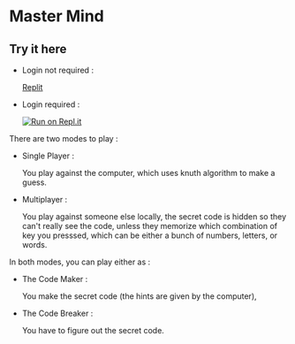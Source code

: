 # Master Mind

## Try it here

- Login not required :

  [Replit](https://replit.com/@Jee-El/Master-Mind-terminal?v=1)

- Login required :

  [![Run on Repl.it](https://replit.com/badge/github/Jee-El/master-mind)](https://replit.com/new/github/Jee-El/master-mind)

There are two modes to play :

- Single Player :

  You play against the computer, which uses knuth algorithm to make a guess.

- Multiplayer :

  You play against someone else locally, the secret code is hidden so they can't really see the code, unless they memorize which combination of key you presssed, which can be either a bunch of numbers, letters, or words.

In both modes, you can play either as :

- The Code Maker :

  You make the secret code (the hints are given by the computer),

- The Code Breaker :

  You have to figure out the secret code.
